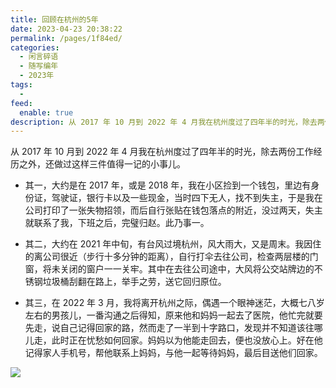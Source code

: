 ```yaml
---
title: 回顾在杭州的5年
date: 2023-04-23 20:38:22
permalink: /pages/1f84ed/
categories:
  - 闲言碎语
  - 随写编年
  - 2023年
tags:
  -
feed:
  enable: true
description: 从 2017 年 10 月到 2022 年 4 月我在杭州度过了四年半的时光，除去两份工作经历之外，还做过这样三件值得一记的小事儿。
---
```



从 2017 年 10 月到 2022 年 4 月我在杭州度过了四年半的时光，除去两份工作经历之外，还做过这样三件值得一记的小事儿。

- 其一，大约是在 2017 年，或是 2018 年，我在小区捡到一个钱包，里边有身份证，驾驶证，银行卡以及一些现金，当时四下无人，找不到失主，于是我在公司打印了一张失物招领，而后自行张贴在钱包落点的附近，没过两天，失主就联系了我，下班之后，完璧归赵。此乃事一。

- 其二，大约在 2021 年中旬，有台风过境杭州，风大雨大，又是周末。我因住的离公司很近（步行十多分钟的距离），自行打伞去往公司，检查两层楼的门窗，将未关闭的窗户一一关牢。其中在去往公司途中，大风将公交站牌边的不锈钢垃圾桶刮翻在路上，举手之劳，送它回归原位。

- 其三，在 2022 年 3 月，我将离开杭州之际，偶遇一个眼神迷茫，大概七八岁左右的男孩儿，一番沟通之后得知，原来他和妈妈一起去了医院，他忙完就要先走，说自己记得回家的路，然而走了一半到十字路口，发现并不知道该往哪儿走，此时正在忧愁如何回家。妈妈以为他能走回去，便也没放心上。好在他记得家人手机号，帮他联系上妈妈，与他一起等待妈妈，最后目送他们回家。

![](https://t.eryajf.net/imgs/2024/01/1705840979480.jpg)